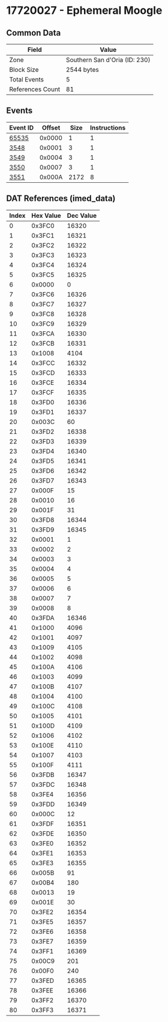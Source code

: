 # 17720027 - Ephemeral Moogle

## Common Data

| Field            | Value                         |
|------------------|-------------------------------|
| Zone             | Southern San d'Oria (ID: 230) |
| Block Size       | 2544 bytes                    |
| Total Events     | 5                             |
| References Count | 81                            |

## Events

| Event ID            | Offset   |   Size |   Instructions |
|---------------------|----------|--------|----------------|
| [65535](./65535.md) | 0x0000   |      1 |              1 |
| [3548](./3548.md)   | 0x0001   |      3 |              1 |
| [3549](./3549.md)   | 0x0004   |      3 |              1 |
| [3550](./3550.md)   | 0x0007   |      3 |              1 |
| [3551](./3551.md)   | 0x000A   |   2172 |              8 |

## DAT References (imed_data)

|   Index | Hex Value   |   Dec Value |
|---------|-------------|-------------|
|       0 | 0x3FC0      |       16320 |
|       1 | 0x3FC1      |       16321 |
|       2 | 0x3FC2      |       16322 |
|       3 | 0x3FC3      |       16323 |
|       4 | 0x3FC4      |       16324 |
|       5 | 0x3FC5      |       16325 |
|       6 | 0x0000      |           0 |
|       7 | 0x3FC6      |       16326 |
|       8 | 0x3FC7      |       16327 |
|       9 | 0x3FC8      |       16328 |
|      10 | 0x3FC9      |       16329 |
|      11 | 0x3FCA      |       16330 |
|      12 | 0x3FCB      |       16331 |
|      13 | 0x1008      |        4104 |
|      14 | 0x3FCC      |       16332 |
|      15 | 0x3FCD      |       16333 |
|      16 | 0x3FCE      |       16334 |
|      17 | 0x3FCF      |       16335 |
|      18 | 0x3FD0      |       16336 |
|      19 | 0x3FD1      |       16337 |
|      20 | 0x003C      |          60 |
|      21 | 0x3FD2      |       16338 |
|      22 | 0x3FD3      |       16339 |
|      23 | 0x3FD4      |       16340 |
|      24 | 0x3FD5      |       16341 |
|      25 | 0x3FD6      |       16342 |
|      26 | 0x3FD7      |       16343 |
|      27 | 0x000F      |          15 |
|      28 | 0x0010      |          16 |
|      29 | 0x001F      |          31 |
|      30 | 0x3FD8      |       16344 |
|      31 | 0x3FD9      |       16345 |
|      32 | 0x0001      |           1 |
|      33 | 0x0002      |           2 |
|      34 | 0x0003      |           3 |
|      35 | 0x0004      |           4 |
|      36 | 0x0005      |           5 |
|      37 | 0x0006      |           6 |
|      38 | 0x0007      |           7 |
|      39 | 0x0008      |           8 |
|      40 | 0x3FDA      |       16346 |
|      41 | 0x1000      |        4096 |
|      42 | 0x1001      |        4097 |
|      43 | 0x1009      |        4105 |
|      44 | 0x1002      |        4098 |
|      45 | 0x100A      |        4106 |
|      46 | 0x1003      |        4099 |
|      47 | 0x100B      |        4107 |
|      48 | 0x1004      |        4100 |
|      49 | 0x100C      |        4108 |
|      50 | 0x1005      |        4101 |
|      51 | 0x100D      |        4109 |
|      52 | 0x1006      |        4102 |
|      53 | 0x100E      |        4110 |
|      54 | 0x1007      |        4103 |
|      55 | 0x100F      |        4111 |
|      56 | 0x3FDB      |       16347 |
|      57 | 0x3FDC      |       16348 |
|      58 | 0x3FE4      |       16356 |
|      59 | 0x3FDD      |       16349 |
|      60 | 0x000C      |          12 |
|      61 | 0x3FDF      |       16351 |
|      62 | 0x3FDE      |       16350 |
|      63 | 0x3FE0      |       16352 |
|      64 | 0x3FE1      |       16353 |
|      65 | 0x3FE3      |       16355 |
|      66 | 0x005B      |          91 |
|      67 | 0x00B4      |         180 |
|      68 | 0x0013      |          19 |
|      69 | 0x001E      |          30 |
|      70 | 0x3FE2      |       16354 |
|      71 | 0x3FE5      |       16357 |
|      72 | 0x3FE6      |       16358 |
|      73 | 0x3FE7      |       16359 |
|      74 | 0x3FF1      |       16369 |
|      75 | 0x00C9      |         201 |
|      76 | 0x00F0      |         240 |
|      77 | 0x3FED      |       16365 |
|      78 | 0x3FEE      |       16366 |
|      79 | 0x3FF2      |       16370 |
|      80 | 0x3FF3      |       16371 |
